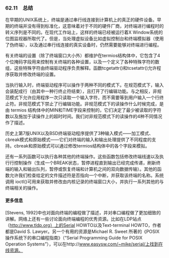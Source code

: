 ### 62.11　总结

在早期的UNIX系统上，终端是通过串行线连接到计算机上的真正的硬件设备。早期的终端并没有得到标准化，这意味着对于不同的硬件厂商，对终端进行编程时的转义序列是不同的。在现代工作站上，这样的终端已经被运行着X Window系统的位图监视器所取代了。但是，当处理虚拟设备比如虚拟控制台和终端模拟器（使用了伪终端），以及通过串行线连接的真实设备时，仍然需要能够对终端进行编程。

有关终端的设置（除了终端窗口大小外）都维护在termios结构体中，它包含了4个位掩码字段用来控制有关终端的各种设置，以及一个定义了各种特殊字符的数组，这些特殊字符由终端驱动程序负责解释。函数tcgetattr()和tcsetattr()允许程序获取并修改终端的设置。

当执行输入时，终端驱动程序可以操作于两种不同的模式下。在规范模式下，输入会装配成行（由其中一种行终止符结束），且打开了行编辑功能。与之相反，非规范模式下允许应用程序一次只读取一个输入字符，而不需要等到用户输入一个行终止符。非规范模式下禁止了行编辑功能。非规范模式下的读操作什么时候完成，是由 termios 结构体中的MIN和TIME字段来控制的，它们决定了最少被读取的字符数以及施加于读操作上的超时时间。我们对非规范模式下的读操作的4种不同情况作了描述。

历史上第7版UNIX以及BSD终端驱动程序提供了3种输入模式——加工模式、cbreak模式和原始模式——它们对终端的输入和输出处理提供了不同程度的支持。cbreak和原始模式可以通过修改termios结构体中的各个字段来模拟。

还有一系列函数可以执行各种其他的终端操作。这些函数包括修改终端线速以及执行行控制操作（生成一个BREAK状态，暂停进程直到输出已经完成传递，刷新终端的输入和输出队列，暂停或恢复终端和计算机之间的双向数据传输）。其他的函数允许我们检查给定的文件描述符是否指向一个中断，并获取该终端的名称。系统调用 ioctl()可用来获取并修改由内核记录的终端窗口大小，并执行一系列其他的与终端相关的操作。

#### 更多信息

[Stevens, 1992]中也对面向终端的编程做了描述，并对串口编程做了更加细致的讲解。网络上还有一些讨论面向终端编程的优秀资源。比如在LDP站点（http://www.tldp.org）上的Serial HOWTO以及Text-terminal HOWTO，作者都是David S. Lawyer。另一个有用的资源是Michael R. Sweet 所著的《POSIX 操作系统下的串口编程指南》（“Serial Programming Guide for POSIX Operation Systems”），可以在http://www.easysw.com/~mike/serial/上找到在线资源。

